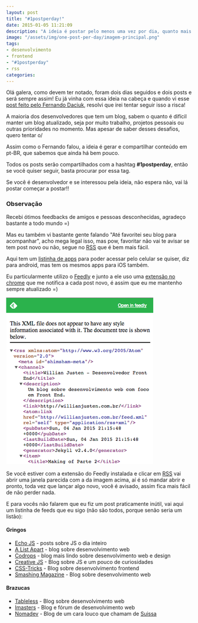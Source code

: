 ```yaml
---
layout: post
title: "#1postperday!"
date: 2015-01-05 11:21:09
description: "A ideia é postar pelo menos uma vez por dia, quanto mais conteúdo de web em PT-BR melhor!"
image: "/assets/img/one-post-per-day/imagem-principal.png"
tags:
- desenvolvimento
- frontend
- "#1postperday"
- rss
categories:
---
```


Olá galera, como devem ter notado, foram dois dias seguidos e dois posts e será sempre assim! Eu já vinha com essa ideia na cabeça e quando vi esse [post feito pelo Fernando Daciuk](http://blog.da2k.com.br/2014/12/31/um-post-por-dia/), resolvi que irei tentar seguir isso a risca!

A maioria dos desenvolvedores que tem um blog, sabem o quanto é difícil manter um blog atualizado, seja por muito trabalho, projetos pessoais ou outras prioridades no momento. Mas apesar de saber desses desafios, quero tentar o/

Assim como o Fernando falou, a ideia é gerar e compartilhar conteúdo em pt-BR, que sabemos que ainda há bem pouco.

Todos os posts serão compartilhados com a hashtag **#1postperday**, então se você quiser seguir, basta procurar por essa tag.

Se você é desenvolvedor e se interessou pela ideia, não espera não, vai lá postar começar a postar!!

### Observação

Recebi ótimos feedbacks de amigos e pessoas desconhecidas, agradeço bastante a todo mundo =)

Mas eu também vi bastante gente falando "Até favoritei seu blog para acompanhar", acho mega legal isso, mas pow, favoritar não vai te avisar se tem post novo ou não, segue no [RSS](http://willianjusten.com.br/feed.xml) que é bem mais fácil.

Aqui tem um [listinha de apps](http://www.tecmundo.com.br/android/25914-android-10-programas-para-leitura-de-feeds.htm) para poder acessar pelo celular se quiser, diz para android, mas tem os mesmos apps para iOS também.

Eu particularmente utilizo o [Feedly](http://feedly.com/) e junto a ele uso uma [extensão no chrome](https://chrome.google.com/webstore/detail/feedly-notifier/egikgfbhipinieabdmcpigejkaomgjgb) que me notifica a cada post novo, é assim que eu me mantenho sempre atualizado =)

![Imagem mostrando uma tela com xml para rss](/assets/img/one-post-per-day/feedly.png)

Se você estiver com a extensão do Feedly instalada e clicar em [RSS](http://willianjusten.com.br/feed.xml) vai abrir uma janela parecida com a da imagem acima, aí é só mandar abrir e pronto, toda vez que lançar algo novo, você é avisado, assim fica mais fácil de não perder nada.

E para vocês não falarem que eu fiz um post praticamente inútil, vai aqui um listinha de feeds que eu sigo (não são todos, porque senão seria um listão):

#### Gringos
* [Echo JS](http://www.echojs.com/rss) - posts sobre JS o dia inteiro
* [A List Apart](http://alistapart.com/site/rss) - blog sobre desenvolvimento web
* [Codrops](http://feeds2.feedburner.com/tympanus) - blog mais lindo sobre desenvolvimento web e design
* [Creative JS](http://creativejs.com/feed/) - Blog sobre JS e um pouco de curiosidades
* [CSS-Tricks](http://feeds.feedburner.com/CssTricks) - Blog sobre desenvolvimento frontend
* [Smashing Magazine](http://rss1.smashingmagazine.com/feed/) - Blog sobre desenvolvimento web

#### Brazucas
* [Tableless](http://tableless.com.br/feed/) - Blog sobre desenvolvimento web
* [Imasters](http://imasters.com.br/feed/) - Blog e fórum de desenvolvimento web
* [Nomadev](http://nomadev.com.br/rss/) - Blog de um cara louco que chamam de [Suissa](https://twitter.com/osuissa)
